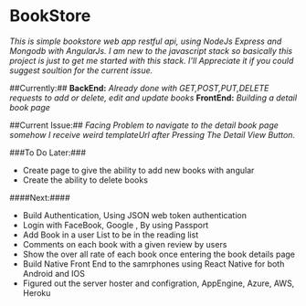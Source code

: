 # BookStore

*This is simple bookstore web app restful api, using NodeJs Express and Mongodb with AngularJs. I am new to the javascript stack so*
*basically this  project is just to get me started with this stack. I'll Appreciate it if you could suggest soultion for*
*the current issue.*

##Currently:##
**BackEnd:**  *Already done with GET,POST,PUT,DELETE requests to add or delete, edit and update books*
**FrontEnd:** *Building a detail book page*

##Current Issue:##
 *Facing Problem to navigate to the detail book page somehow I*
 *receive weird templateUrl after Pressing The Detail View Button.*

###To Do Later:###
* Create page to give the ability to add new books with angular
* Create the ability to delete books

####Next:####
* Build Authentication, Using JSON web token authentication 
* Login with FaceBook, Google , By using Passport
* Add Book in a user List to be in the reading list
* Comments on each book with a given review by users
* Show the over all rate of each book once entering the book details page
* Build Native Front End to the samrphones using React Native for both Android and IOS
* Figured out the server hoster and configration, AppEngine, Azure, AWS, Heroku


